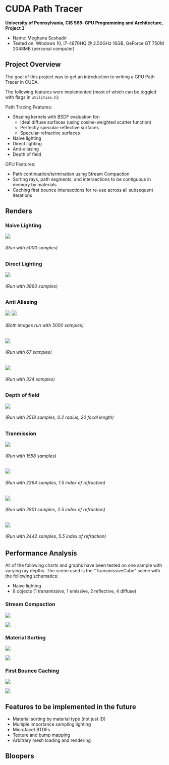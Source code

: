 CUDA Path Tracer
================

**University of Pennsylvania, CIS 565: GPU Programming and Architecture, Project 3**

* Name: Meghana Seshadri
* Tested on: Windows 10, i7-4870HQ @ 2.50GHz 16GB, GeForce GT 750M 2048MB (personal computer)


## Project Overview

The goal of this project was to get an introduction to writing a GPU Path Tracer in CUDA.


The following features were implemented (most of which can be toggled with flags in `utilities.h`):

Path Tracing Features:

* Shading kernels with BSDF evaluation for:
	- Ideal diffuse surfaces (using cosine-weighted scatter function)
	- Perfectly specular-reflective surfaces
	- Specular-refractive surfaces
* Naive lighting
* Direct lighting 
* Anti-aliasing
* Depth of field


GPU Features:

* Path continuation/termination using Stream Compaction 
* Sorting rays, path segments, and intersections to be contiguous in memory by materials
* Caching first bounce intersections for re-use across all subsequent iterations 


## Renders

### Naive Lighting 

![](build/Renders/Naive/cornell.2017-10-01_15-15-21z.5000samp.png)
###### (Run with 5000 samples)


### Direct Lighting 

![](build/Renders/Direct/transmissiveCube.2017-10-02_01-16-13z.3860samp.png)
###### (Run with 3860 samples)


### Anti Aliasing 


![](build/Renders/AntiAliasing/transmissiveCube.2017-10-01_21-02-37z.5000samp_AAcheck_noAA.png)
![](build/Renders/AntiAliasing/transmissiveCube.2017-10-01_21-33-01z.5000samp_AAcheck_AA.png)
###### (Both images run with 5000 samples)

![](build/Renders/AntiAliasing/cornell.2017-09-28_16-23-12z.67samp_AAcheck_noAA.png)
###### (Run with 67 samples)
![](build/Renders/AntiAliasing/cornell.2017-09-28_16-24-41z.324samp_AAcheck_AA.png)
###### (Run with 324 samples)


### Depth of field

![](build/Renders/dof_images/USEtransmissiveCube.2017-10-02_00-54-15z.2518samp_dof_0pt2rad_20focal.png)
###### (Run with 2518 samples, 0.2 radius, 20 focal length)


### Tranmission 

![](build/Renders/transmissive/USEtransmissiveCube.2017-10-01_23-22-21z.1558samp.png)
###### (Run with 1558 samples)


![](build/Renders/transmissive/USEtransmissiveCube.2017-10-01_23-35-26z.2364samp_1pt5ior.png)
###### (Run with 2364 samples, 1.5 index of refraction)

![](build/Renders/transmissive/USEtransmissiveCube.2017-10-01_23-56-06z.2801samp_2pt5ior.png)
###### (Run with 2801 samples, 2.5 index of refraction)

![](build/Renders/transmissive/USEtransmissiveCube.2017-10-01_23-46-43z.2442samp_5pt5ior.png)
###### (Run with 2442 samples, 5.5 index of refraction)



## Performance Analysis 

All of the following charts and graphs have been tested on one sample with varying ray depths. The scene used is the "TransmissiveCube" scene with the following schematics:

* Naive lighting
* 8 objects (1 transmissive, 1 emissive, 2 reflective, 4 diffuse)


### Stream Compaction 

![](build/Renders/Charts/sc-chart.PNG)

![](build/Renders/Charts/sc-graph.PNG)


### Material Sorting

![](build/Renders/Charts/ms-chart.PNG)

![](build/Renders/Charts/ms-graph.PNG)


### First Bounce Caching 

![](build/Renders/Charts/cache-chart.PNG)

![](build/Renders/Charts/cache-graph.PNG)


## Features to be implemented in the future

* Material sorting by material type (not just ID)
* Multiple importance sampling lighting 
* Microfacet BTDFs
* Texture and bump mapping
* Arbitrary mesh loading and rendering


## Bloopers